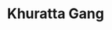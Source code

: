 ---
title: "Khuratta Gang"
title_bn: "ক্ষুরাত্তা গাং"
description: "Khuratta gang starts from the Bibiyana river and ends at the Kushiyara river. It’s another course strats from Bagdura and ends at the Boro bil."
---